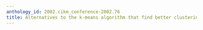 ```yaml
---
anthology_id: 2002.cikm_conference-2002.76
title: Alternatives to the k-means algorithm that find better clusterings
---
```

